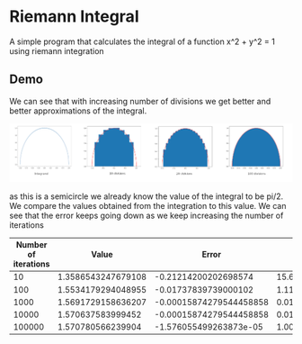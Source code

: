 # Riemann Integral

A simple program that calculates the integral of a function x^2 + y^2 = 1 using riemann integration

## Demo

We can see that with increasing number of divisions we get better and better approximations of the integral.

![Riemann Integral Demo](./demo_images/demo.png)

as this is a semicircle we already know the value of the integral to be pi/2. We compare the values obtained from the integration to this value. We can see that the error keeps going down as we keep increasing the number of iterations

| Number of iterations | Value              | Error                   | %Error        |
|----------------------|--------------------|-------------------------|---------------|
| 10                   | 1.3586543247679108 | -0.21214200202698574    |   15.61412628 |
| 100                  | 1.5534179294048955 | -0.01737839739000102    |    1.11872002 |
| 1000                 | 1.5691729158636207 | -0.00015874279544458858 | 0.01011633542 |
| 10000                | 1.570637583999452  | -0.00015874279544458858 | 0.01010690162 |
| 100000               | 1.570780566239904  | -1.576055499263873e-05  |      1.00E-03 |
